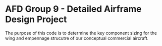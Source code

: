 # AFD Group 9 - Detailed Airframe Design Project
The purpose of this code is to determine the key component sizing for the wing and empennage strucutre of our conceptual commercial aircraft.
